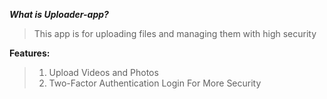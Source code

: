 

***What is Uploader-app?***
>This app is for uploading files and managing them with high security

**Features:**

>1. Upload Videos and Photos 
>2. Two-Factor Authentication Login For More Security
